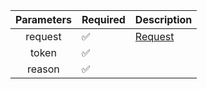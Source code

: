 | Parameters | Required           | Description           |
|:----------:|--------------------|-----------------------|
|  request   | :white_check_mark: | [Request](Request.md) |
|   token    | :white_check_mark: |                       |
|   reason   | :white_check_mark: |                       |